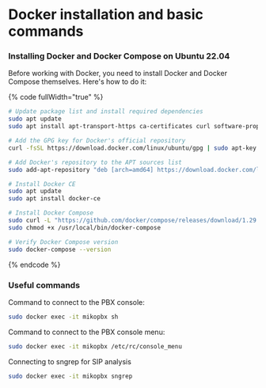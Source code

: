 # Docker installation and basic commands

### Installing Docker and Docker Compose on Ubuntu 22.04

Before working with Docker, you need to install Docker and Docker Compose themselves. Here's how to do it:

{% code fullWidth="true" %}
```bash
# Update package list and install required dependencies
sudo apt update
sudo apt install apt-transport-https ca-certificates curl software-properties-common

# Add the GPG key for Docker's official repository
curl -fsSL https://download.docker.com/linux/ubuntu/gpg | sudo apt-key add -

# Add Docker's repository to the APT sources list
sudo add-apt-repository "deb [arch=amd64] https://download.docker.com/linux/ubuntu $(lsb_release -cs) stable"

# Install Docker CE
sudo apt update
sudo apt install docker-ce

# Install Docker Compose
sudo curl -L "https://github.com/docker/compose/releases/download/1.29.2/docker-compose-$(uname -s)-$(uname -m)" -o /usr/local/bin/docker-compose
sudo chmod +x /usr/local/bin/docker-compose

# Verify Docker Compose version
sudo docker-compose --version
```
{% endcode %}

### Useful commands

Command to connect to the PBX console:

```bash
sudo docker exec -it mikopbx sh
```

Command to connect to the PBX console menu:

```bash
sudo docker exec -it mikopbx /etc/rc/console_menu
```

Connecting to sngrep for SIP analysis

```bash
sudo docker exec -it mikopbx sngrep
```
